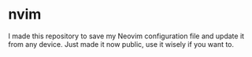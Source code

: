 # nvim
I made this repository to save my Neovim configuration file and update it from any device. Just made it now public, use it wisely if you want to.
